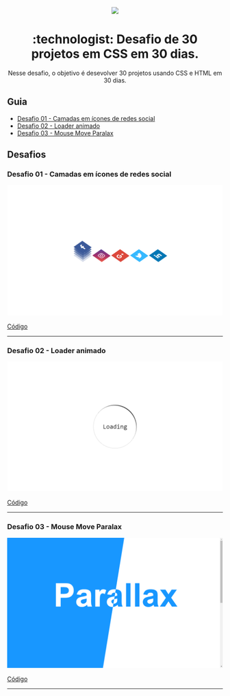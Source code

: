 <div align="center">

<img src="https://media.giphy.com/media/PiQejEf31116URju4V/giphy.gif">

<h1> :technologist: Desafio de 30 projetos em CSS em 30 dias.</h1>
<p>Nesse desafio, o objetivo é desevolver 30 projetos usando CSS e HTML em 30 dias.</p>

</div>

## Guia

- <a href="#01">Desafio 01 - Camadas em ícones de redes social</a>
- <a href="#02">Desafio 02 - Loader animado</a>
- <a href="#03">Desafio 03 - Mouse Move Paralax</a>


## Desafios 

<a id="01"></a>

### Desafio 01 - Camadas em ícones de redes social

<img src=".github/01.png">


[Código](https://github.com/jefferson-calmon/challenge-30projects-in-30days/tree/master/desafio-01-icone-social-camadas)


---

<a id="02"></a>

### Desafio 02 - Loader animado

<img src=".github/02.png">


[Código](https://github.com/jefferson-calmon/challenge-30projects-in-30days/tree/master/desafio-02-loading-animated)


---

<a id="03"></a>

### Desafio 03 - Mouse Move Paralax

<img src=".github/03.png">


[Código](https://github.com/jefferson-calmon/challenge-30projects-in-30days/tree/master/desafio-03-mouse-move-paralax)

---